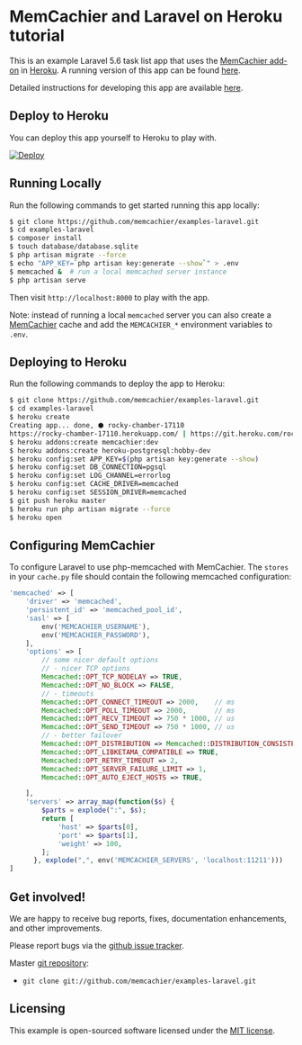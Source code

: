 # MemCachier and Laravel on Heroku tutorial

This is an example Laravel 5.6 task list app that uses the
[MemCachier add-on](https://addons.heroku.com/memcachier) in
[Heroku](http://www.heroku.com/). A running version of this app can be
found [here](http://memcachier-examples-laravel.herokuapp.com).

Detailed instructions for developing this app are available
[here](https://devcenter.heroku.com/articles/laravel-memcache).

## Deploy to Heroku

You can deploy this app yourself to Heroku to play with.

[![Deploy](https://www.herokucdn.com/deploy/button.png)](https://heroku.com/deploy)

## Running Locally

Run the following commands to get started running this app locally:

```sh
$ git clone https://github.com/memcachier/examples-laravel.git
$ cd examples-laravel
$ composer install
$ touch database/database.sqlite
$ php artisan migrate --force
$ echo "APP_KEY=`php artisan key:generate --show`" > .env
$ memcached &  # run a local memcached server instance
$ php artisan serve
```

Then visit `http://localhost:8000` to play with the app.

Note: instead of running a local `memcached` server you can also create a
[MemCachier](https://www.memcachier.com/) cache and add the `MEMCACHIER_*`
environment variables to `.env`.

## Deploying to Heroku

Run the following commands to deploy the app to Heroku:

```sh
$ git clone https://github.com/memcachier/examples-laravel.git
$ cd examples-laravel
$ heroku create
Creating app... done, ⬢ rocky-chamber-17110
https://rocky-chamber-17110.herokuapp.com/ | https://git.heroku.com/rocky-chamber-17110.git
$ heroku addons:create memcachier:dev
$ heroku addons:create heroku-postgresql:hobby-dev
$ heroku config:set APP_KEY=$(php artisan key:generate --show)
$ heroku config:set DB_CONNECTION=pgsql
$ heroku config:set LOG_CHANNEL=errorlog
$ heroku config:set CACHE_DRIVER=memcached
$ heroku config:set SESSION_DRIVER=memcached
$ git push heroku master
$ heroku run php artisan migrate --force
$ heroku open
```

## Configuring MemCachier

To configure Laravel to use php-memcached with MemCachier. The `stores` in your
`cache.py` file should contain the following memcached configuration:

```php
'memcached' => [
    'driver' => 'memcached',
    'persistent_id' => 'memcached_pool_id',
    'sasl' => [
        env('MEMCACHIER_USERNAME'),
        env('MEMCACHIER_PASSWORD'),
    ],
    'options' => [
        // some nicer default options
        // - nicer TCP options
        Memcached::OPT_TCP_NODELAY => TRUE,
        Memcached::OPT_NO_BLOCK => FALSE,
        // - timeouts
        Memcached::OPT_CONNECT_TIMEOUT => 2000,    // ms
        Memcached::OPT_POLL_TIMEOUT => 2000,       // ms
        Memcached::OPT_RECV_TIMEOUT => 750 * 1000, // us
        Memcached::OPT_SEND_TIMEOUT => 750 * 1000, // us
        // - better failover
        Memcached::OPT_DISTRIBUTION => Memcached::DISTRIBUTION_CONSISTENT,
        Memcached::OPT_LIBKETAMA_COMPATIBLE => TRUE,
        Memcached::OPT_RETRY_TIMEOUT => 2,
        Memcached::OPT_SERVER_FAILURE_LIMIT => 1,
        Memcached::OPT_AUTO_EJECT_HOSTS => TRUE,

    ],
    'servers' => array_map(function($s) {
        $parts = explode(":", $s);
        return [
            'host' => $parts[0],
            'port' => $parts[1],
            'weight' => 100,
        ];
      }, explode(",", env('MEMCACHIER_SERVERS', 'localhost:11211')))
]
```

## Get involved!

We are happy to receive bug reports, fixes, documentation enhancements,
and other improvements.

Please report bugs via the
[github issue tracker](http://github.com/memcachier/examples-laravel/issues).

Master [git repository](http://github.com/memcachier/examples-laravel):

* `git clone git://github.com/memcachier/examples-laravel.git`

## Licensing

This example is open-sourced software licensed under the
[MIT license](https://opensource.org/licenses/MIT).

